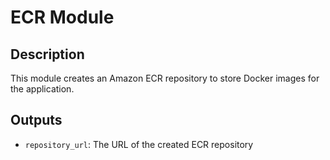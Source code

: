 # ECR Module

## Description
This module creates an Amazon ECR repository to store Docker images for the application.

## Outputs
- `repository_url`: The URL of the created ECR repository

